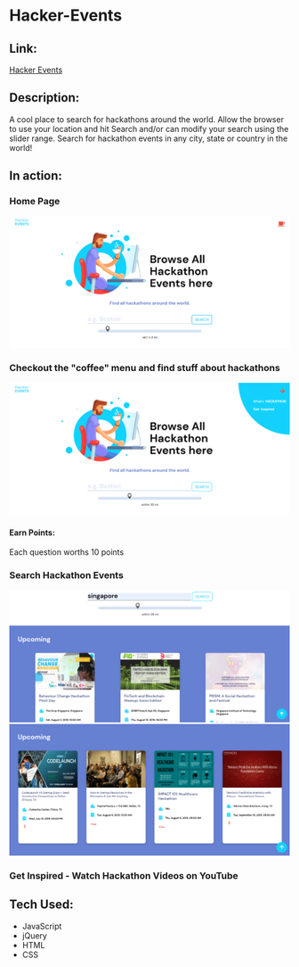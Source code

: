 # Hacker-Events

## Link: 
[Hacker Events](https://alexandrakollarova.github.io/Hacker-Events/)

## Description:
A cool place to search for hackathons around the world. Allow the browser to use your location and hit Search and/or can modify your search using the slider range. Search for hackathon events in any city, state or country in the world!

## In action:

### Home Page
![alt text](images/visual1.png)

### Checkout the "coffee" menu and find stuff about hackathons
![alt text](images/visual2.png)

#### Earn Points: 
Each question worths 10 points

### Search Hackathon Events 
![alt text](images/visual3.png)
![alt text](images/visual4.png)

### Get Inspired - Watch Hackathon Videos on YouTube 


## Tech Used:
* JavaScript
* jQuery
* HTML
* CSS


